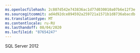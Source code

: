 ```yaml
---
ms.openlocfilehash: 2c807d542e743836ac1d77d030010a07b6e12f3e
ms.sourcegitcommit: ad4d92dce894592a259721a1571b1d8736abacdb
ms.translationtype: MT
ms.contentlocale: ru-RU
ms.lasthandoff: 08/04/2020
ms.locfileid: "87654247"
---
```

SQL Server 2012
